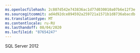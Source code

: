 ```yaml
---
ms.openlocfilehash: 2c807d542e743836ac1d77d030010a07b6e12f3e
ms.sourcegitcommit: ad4d92dce894592a259721a1571b1d8736abacdb
ms.translationtype: MT
ms.contentlocale: ru-RU
ms.lasthandoff: 08/04/2020
ms.locfileid: "87654247"
---
```

SQL Server 2012
